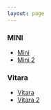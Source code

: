 ```yaml
---
layout: page
---
```


### MINI
- [Mini](https://jorgerosa.dev/taller/mini.html)
- [Mini 2](https://jorgerosa.dev/taller/mini2.html)


### Vitara


- [Vitara](https://jorgerosa.dev/taller/suzuki.html)
- [Vitara 2](https://jorgerosa.dev/taller/suzuki2.html)


